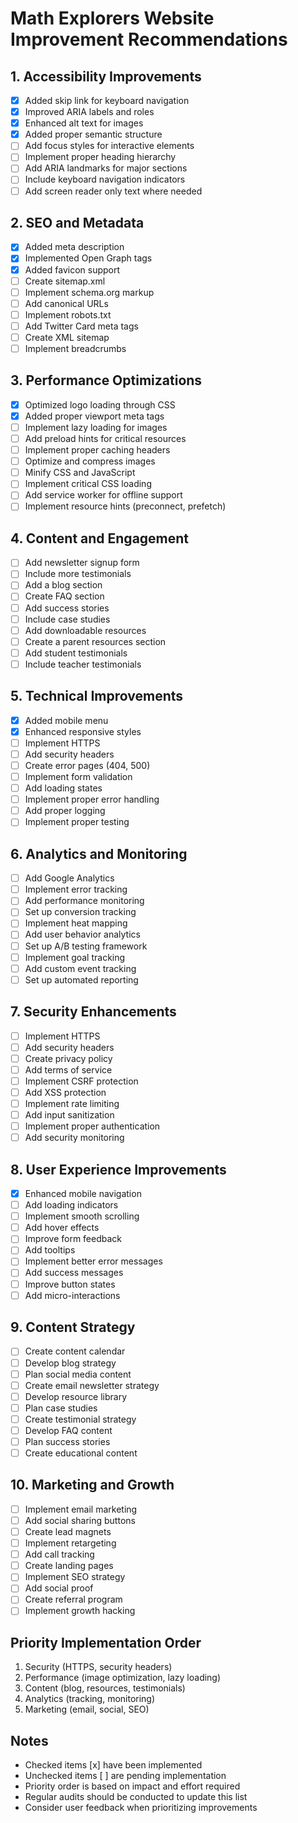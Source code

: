 # Math Explorers Website Improvement Recommendations

## 1. Accessibility Improvements
- [x] Added skip link for keyboard navigation
- [x] Improved ARIA labels and roles
- [x] Enhanced alt text for images
- [x] Added proper semantic structure
- [ ] Add focus styles for interactive elements
- [ ] Implement proper heading hierarchy
- [ ] Add ARIA landmarks for major sections
- [ ] Include keyboard navigation indicators
- [ ] Add screen reader only text where needed

## 2. SEO and Metadata
- [x] Added meta description
- [x] Implemented Open Graph tags
- [x] Added favicon support
- [ ] Create sitemap.xml
- [ ] Implement schema.org markup
- [ ] Add canonical URLs
- [ ] Implement robots.txt
- [ ] Add Twitter Card meta tags
- [ ] Create XML sitemap
- [ ] Implement breadcrumbs

## 3. Performance Optimizations
- [x] Optimized logo loading through CSS
- [x] Added proper viewport meta tags
- [ ] Implement lazy loading for images
- [ ] Add preload hints for critical resources
- [ ] Implement proper caching headers
- [ ] Optimize and compress images
- [ ] Minify CSS and JavaScript
- [ ] Implement critical CSS loading
- [ ] Add service worker for offline support
- [ ] Implement resource hints (preconnect, prefetch)

## 4. Content and Engagement
- [ ] Add newsletter signup form
- [ ] Include more testimonials
- [ ] Add a blog section
- [ ] Create FAQ section
- [ ] Add success stories
- [ ] Include case studies
- [ ] Add downloadable resources
- [ ] Create a parent resources section
- [ ] Add student testimonials
- [ ] Include teacher testimonials

## 5. Technical Improvements
- [x] Added mobile menu
- [x] Enhanced responsive styles
- [ ] Implement HTTPS
- [ ] Add security headers
- [ ] Create error pages (404, 500)
- [ ] Implement form validation
- [ ] Add loading states
- [ ] Implement proper error handling
- [ ] Add proper logging
- [ ] Implement proper testing

## 6. Analytics and Monitoring
- [ ] Add Google Analytics
- [ ] Implement error tracking
- [ ] Add performance monitoring
- [ ] Set up conversion tracking
- [ ] Implement heat mapping
- [ ] Add user behavior analytics
- [ ] Set up A/B testing framework
- [ ] Implement goal tracking
- [ ] Add custom event tracking
- [ ] Set up automated reporting

## 7. Security Enhancements
- [ ] Implement HTTPS
- [ ] Add security headers
- [ ] Create privacy policy
- [ ] Add terms of service
- [ ] Implement CSRF protection
- [ ] Add XSS protection
- [ ] Implement rate limiting
- [ ] Add input sanitization
- [ ] Implement proper authentication
- [ ] Add security monitoring

## 8. User Experience Improvements
- [x] Enhanced mobile navigation
- [ ] Add loading indicators
- [ ] Implement smooth scrolling
- [ ] Add hover effects
- [ ] Improve form feedback
- [ ] Add tooltips
- [ ] Implement better error messages
- [ ] Add success messages
- [ ] Improve button states
- [ ] Add micro-interactions

## 9. Content Strategy
- [ ] Create content calendar
- [ ] Develop blog strategy
- [ ] Plan social media content
- [ ] Create email newsletter strategy
- [ ] Develop resource library
- [ ] Plan case studies
- [ ] Create testimonial strategy
- [ ] Develop FAQ content
- [ ] Plan success stories
- [ ] Create educational content

## 10. Marketing and Growth
- [ ] Implement email marketing
- [ ] Add social sharing buttons
- [ ] Create lead magnets
- [ ] Implement retargeting
- [ ] Add call tracking
- [ ] Create landing pages
- [ ] Implement SEO strategy
- [ ] Add social proof
- [ ] Create referral program
- [ ] Implement growth hacking

## Priority Implementation Order
1. Security (HTTPS, security headers)
2. Performance (image optimization, lazy loading)
3. Content (blog, resources, testimonials)
4. Analytics (tracking, monitoring)
5. Marketing (email, social, SEO)

## Notes
- Checked items [x] have been implemented
- Unchecked items [ ] are pending implementation
- Priority order is based on impact and effort required
- Regular audits should be conducted to update this list
- Consider user feedback when prioritizing improvements 